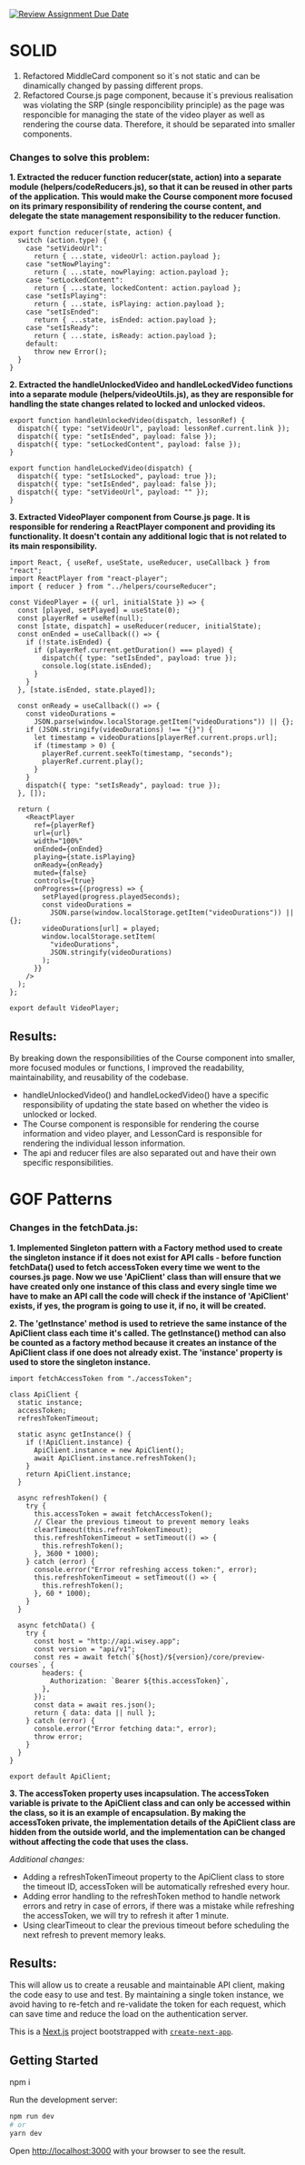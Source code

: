 [![Review Assignment Due Date](https://classroom.github.com/assets/deadline-readme-button-24ddc0f5d75046c5622901739e7c5dd533143b0c8e959d652212380cedb1ea36.svg)](https://classroom.github.com/a/SJ5YWrI-)

# SOLID

1. Refactored MiddleCard component so it`s not static and can be dinamically changed by passing different props.
2. Refactored Course.js page component, because it`s previous realisation was violating the SRP (single responcibility principle) as the page was responcible for managing the state of the video player as well as rendering the course data. Therefore, it should be separated into smaller components.

### **Changes to solve this problem:**

**1. Extracted the reducer function reducer(state, action) into a separate module (helpers/codeReducers.js), so that it can be reused in other parts of the application. This would make the Course component more focused on its primary responsibility of rendering the course content, and delegate the state management responsibility to the reducer function.**

```
export function reducer(state, action) {
  switch (action.type) {
    case "setVideoUrl":
      return { ...state, videoUrl: action.payload };
    case "setNowPlaying":
      return { ...state, nowPlaying: action.payload };
    case "setLockedContent":
      return { ...state, lockedContent: action.payload };
    case "setIsPlaying":
      return { ...state, isPlaying: action.payload };
    case "setIsEnded":
      return { ...state, isEnded: action.payload };
    case "setIsReady":
      return { ...state, isReady: action.payload };
    default:
      throw new Error();
  }
}
```

**2. Extracted the handleUnlockedVideo and handleLockedVideo functions into a separate module (helpers/videoUtils.js), as they are responsible for handling the state changes related to locked and unlocked videos.**

```
export function handleUnlockedVideo(dispatch, lessonRef) {
  dispatch({ type: "setVideoUrl", payload: lessonRef.current.link });
  dispatch({ type: "setIsEnded", payload: false });
  dispatch({ type: "setLockedContent", payload: false });
}

export function handleLockedVideo(dispatch) {
  dispatch({ type: "setIsLocked", payload: true });
  dispatch({ type: "setIsEnded", payload: false });
  dispatch({ type: "setVideoUrl", payload: "" });
}

```

**3. Extracted VideoPlayer component from Course.js page. It is responsible for rendering a ReactPlayer component and providing its functionality. It doesn't contain any additional logic that is not related to its main responsibility.**

```
import React, { useRef, useState, useReducer, useCallback } from "react";
import ReactPlayer from "react-player";
import { reducer } from "../helpers/courseReducer";

const VideoPlayer = ({ url, initialState }) => {
  const [played, setPlayed] = useState(0);
  const playerRef = useRef(null);
  const [state, dispatch] = useReducer(reducer, initialState);
  const onEnded = useCallback(() => {
    if (!state.isEnded) {
      if (playerRef.current.getDuration() === played) {
        dispatch({ type: "setIsEnded", payload: true });
        console.log(state.isEnded);
      }
    }
  }, [state.isEnded, state.played]);

  const onReady = useCallback(() => {
    const videoDurations =
      JSON.parse(window.localStorage.getItem("videoDurations")) || {};
    if (JSON.stringify(videoDurations) !== "{}") {
      let timestamp = videoDurations[playerRef.current.props.url];
      if (timestamp > 0) {
        playerRef.current.seekTo(timestamp, "seconds");
        playerRef.current.play();
      }
    }
    dispatch({ type: "setIsReady", payload: true });
  }, []);

  return (
    <ReactPlayer
      ref={playerRef}
      url={url}
      width="100%"
      onEnded={onEnded}
      playing={state.isPlaying}
      onReady={onReady}
      muted={false}
      controls={true}
      onProgress={(progress) => {
        setPlayed(progress.playedSeconds);
        const videoDurations =
          JSON.parse(window.localStorage.getItem("videoDurations")) || {};
        videoDurations[url] = played;
        window.localStorage.setItem(
          "videoDurations",
          JSON.stringify(videoDurations)
        );
      }}
    />
  );
};

export default VideoPlayer;

```

## Results:

By breaking down the responsibilities of the Course component into smaller, more focused modules or functions, I improved the readability, maintainability, and reusability of the codebase.

- handleUnlockedVideo() and handleLockedVideo() have a specific responsibility of updating the state based on whether the video is unlocked or locked.
- The Course component is responsible for rendering the course information and video player, and LessonCard is responsible for rendering the individual lesson information.
- The api and reducer files are also separated out and have their own specific responsibilities.

# GOF Patterns

### Changes in the fetchData.js:

**1. Implemented **Singleton** pattern with a **Factory method** used to create the singleton instance if it does not exist for API calls - before function fetchData() used to fetch accessToken every time we went to the courses.js page. Now we use 'ApiClient' class than will ensure that we have created only one instance of this class and every single time we have to make an API call the code will check if the instance of 'ApiClient' exists, if yes, the program is going to use it, if no, it will be created.**

**2. The 'getInstance' method is used to retrieve the same instance of the ApiClient class each time it's called. The getInstance() method can also be counted as a factory method because it creates an instance of the ApiClient class if one does not already exist.
The 'instance' property is used to store the singleton instance.**

```
import fetchAccessToken from "./accessToken";

class ApiClient {
  static instance;
  accessToken;
  refreshTokenTimeout;

  static async getInstance() {
    if (!ApiClient.instance) {
      ApiClient.instance = new ApiClient();
      await ApiClient.instance.refreshToken();
    }
    return ApiClient.instance;
  }

  async refreshToken() {
    try {
      this.accessToken = await fetchAccessToken();
      // Clear the previous timeout to prevent memory leaks
      clearTimeout(this.refreshTokenTimeout);
      this.refreshTokenTimeout = setTimeout(() => {
        this.refreshToken();
      }, 3600 * 1000);
    } catch (error) {
      console.error("Error refreshing access token:", error);
      this.refreshTokenTimeout = setTimeout(() => {
        this.refreshToken();
      }, 60 * 1000);
    }
  }

  async fetchData() {
    try {
      const host = "http://api.wisey.app";
      const version = "api/v1";
      const res = await fetch(`${host}/${version}/core/preview-courses`, {
        headers: {
          Authorization: `Bearer ${this.accessToken}`,
        },
      });
      const data = await res.json();
      return { data: data || null };
    } catch (error) {
      console.error("Error fetching data:", error);
      throw error;
    }
  }
}

export default ApiClient;

```

**3. The accessToken property uses incapsulation. The accessToken variable is private to the ApiClient class and can only be accessed within the class, so it is an example of encapsulation. By making the accessToken private, the implementation details of the ApiClient class are hidden from the outside world, and the implementation can be changed without affecting the code that uses the class.**

_Additional changes:_

- Adding a refreshTokenTimeout property to the ApiClient class to store the timeout ID, accessToken will be automatically refreshed every hour.
- Adding error handling to the refreshToken method to handle network errors and retry in case of errors, if there was a mistake while refreshing the accessToken, we will try to refresh it after 1 minute.
- Using clearTimeout to clear the previous timeout before scheduling the next refresh to prevent memory leaks.

## Results:

This will allow us to create a reusable and maintainable API client, making the code easy to use and test. By maintaining a single token instance, we avoid having to re-fetch and re-validate the token for each request, which can save time and reduce the load on the authentication server.

This is a [Next.js](https://nextjs.org/) project bootstrapped with [`create-next-app`](https://github.com/vercel/next.js/tree/canary/packages/create-next-app).

## Getting Started

npm i

Run the development server:

```bash
npm run dev
# or
yarn dev
```

Open [http://localhost:3000](http://localhost:3000) with your browser to see the result.
